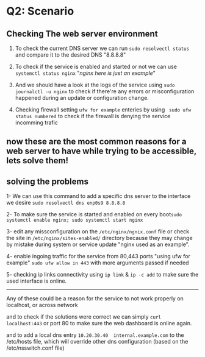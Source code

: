 # Q2: Scenario

## Checking The web server environment
1. To check the current DNS server we can run ```sudo resolvectl status``` and compare it to the desired DNS "8.8.8.8"

2. To check if the service is enabled and started or not we can use ```systemctl status nginx``` "*nginx here is just an example*"

3. And we should have a look at the logs of the service using ```sudo journalctl -u nginx``` to check if there're any errors or misconfiguration happened during an update or configuration change.

4. Checking firewall setting `ufw for example` enteries by using ``` sudo ufw status numbered``` to check if the firewall is denying the service incomming trafic 

## now these are the most common reasons for a web server to have while trying to be accessible, lets solve them!

## solving the problems
1- We can use this command to add a specific dns server to the interface we desire ```sudo resolvectl dns enp0s9 8.8.8.8``` 

2- To make sure the service is started and enabled on every boot```sudo systemctl enable nginx; sudo systemctl start nginx```

3- edit any missconfiguration on the ```/etc/nginx/ngnix.conf``` file or check the site in ```/etc/nginx/sites-enabled/``` directory because they may change by mistake during system or service update "nginx used as an example".

4- enable ingoing traffic for the service from 80,443 ports "using ufw for example"
```sudo ufw allow in 443``` with more arguments passed if needed 

5- checking ip links connectivity using `ip link` & `ip -c add` to make sure the used interface is online.

---

 Any of these could be a reason for the service to not work properly on localhost, or across network

and to check if the solutions were correct we can simply ```curl localhost:443``` or port 80 to make sure the web dashboard is online again.


and to add a local dns entry `10.20.30.40  internal.example.com` to the /etc/hosts file, which will override other dns configuration (based on the /etc/nsswitch.conf file)
